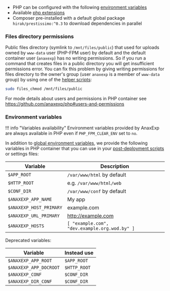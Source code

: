 * PHP can be configured with the following [environment variables](https://github.com/anaxexp/drupal-php#environment-variables)
* Available [php extensions](https://github.com/anaxexp/php#php-extensions)
* Composer pre-installed with a default global package `hirak/prestissimo:^0.3` to download dependencies in parallel 

### Files directory permissions

Public files directory (symlink to `/mnt/files/public`) that used for uploads owned by `www-data` user (PHP-FPM user) by default and the default container user (`anaxexp`) has no writing permissions. So if you run a command that creates files in a public directory you will get insufficient permissions error. You can fix this problem by giving writing permissions for files directory to the owner's group (user `anaxexp` is a member of `www-data` group) by using one of the [helper scripts](https://github.com/anaxexp/php#helper-scripts):

```bash
sudo files_chmod /mnt/files/public
```

For mode details about users and permissions in PHP container see https://github.com/anaxexp/php#users-and-permissions

### Environment variables

!!! info "Variables availability" 
    Environment variables provided by AnaxExp are always available in PHP even if `PHP_FPM_CLEAR_ENV` set to `no`. 

In addition to [global environment variables](/infrastructure/env-vars.md), we provide the following variables in PHP container that you can use in your [post-deployment scripts](/apps/post-deployment-scripts.md) or settings files:

| Variable              | Description                                   |
| --------------------- | --------------------------------------------  |
| `$APP_ROOT`           | `/var/www/html` by default                    |
| `$HTTP_ROOT`          | e.g. `/var/www/html/web`                      |
| `$CONF_DIR`           | `/var/www/conf` by default                    |
| `$ANAXEXP_APP_NAME`     | My app                                        |
| `$ANAXEXP_HOST_PRIMARY` | example.com                                   |
| `$ANAXEXP_URL_PRIMARY`  | http://example.com                            |
| `$ANAXEXP_HOSTS`        | `[ "example.com", "dev.example.org.wod.by" ]` |

Deprecated variables:

| Variable             | Instead use    |
| -------------------- | -------------- |
| `$ANAXEXP_APP_ROOT`    | `$APP_ROOT`    |
| `$ANAXEXP_APP_DOCROOT` | `$HTTP_ROOT`   |
| `$ANAXEXP_CONF`        | `$CONF_DIR`    |
| `$ANAXEXP_DIR_CONF`    | `$CONF_DIR`    |
